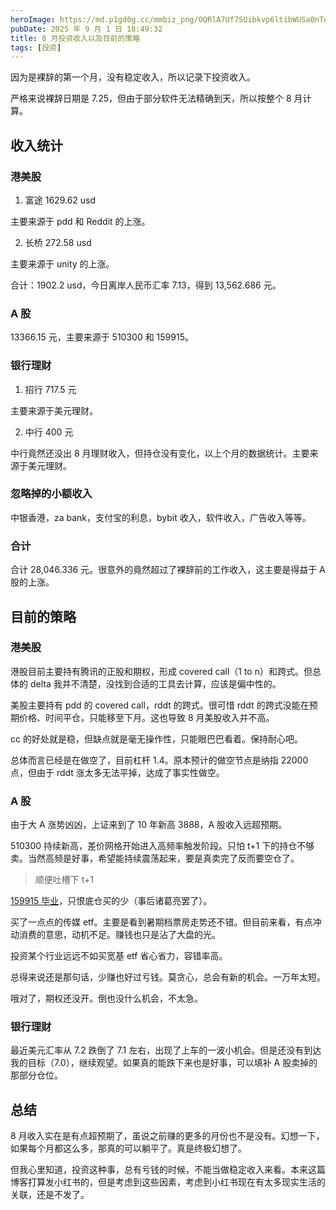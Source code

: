 ```yaml
---
heroImage: https://md.p1gd0g.cc/mmbiz_png/OQRlA7Uf7SUibkvp6ltibWUSa0nTeBicvODXW2sq3aYdAwvzXOgxONdFfmn6Hc9DqsDibb9jZavnsqtFgwVFibDqHYw/0?from=appmsg
pubDate: 2025 年 9 月 1 日 18:49:32
title: 8 月投资收入以及目前的策略
tags: [投资]
---
```


因为是裸辞的第一个月，没有稳定收入，所以记录下投资收入。

严格来说裸辞日期是 7.25，但由于部分软件无法精确到天，所以按整个 8 月计算。

## 收入统计

### 港美股

1. 富途 1629.62 usd

主要来源于 pdd 和 Reddit 的上涨。

<!-- ![](https://md.p1gd0g.cc/mmbiz_png/OQRlA7Uf7SUibkvp6ltibWUSa0nTeBicvOD1kVQfw8ZjspicIxalvZpG1H2TlAoraMeaP8nYb4AD91JUL7O7Mec8wg/0?from=appmsg) -->

2. 长桥 272.58 usd

主要来源于 unity 的上涨。

<!-- ![](https://md.p1gd0g.cc/mmbiz_png/OQRlA7Uf7SUibkvp6ltibWUSa0nTeBicvODcIUMNibuIHpxBWa75gHjKVU5HeUy6H0FpouKDtceujziaXxv6j1d2p9g/0?from=appmsg) -->

合计：1902.2 usd，今日离岸人民币汇率 7.13，得到 13,562.686 元。

### A 股

13366.15 元，主要来源于 510300 和 159915。

<!-- ![](https://md.p1gd0g.cc/mmbiz_png/OQRlA7Uf7SUibkvp6ltibWUSa0nTeBicvODgWtysickNKbovFsPiaZfibWare2FBjetjsoDKN4J84PjzplKRcYHxB10g/0?from=appmsg) -->

### 银行理财

1. 招行 717.5 元

主要来源于美元理财。

<!-- ![](https://md.p1gd0g.cc/mmbiz_png/OQRlA7Uf7SUibkvp6ltibWUSa0nTeBicvODEAOGxf6fScEPgmQLTK7Picd9tTKC0JWQb6C7spic0j9F4VmwHqWiaz70w/0?from=appmsg) -->

2. 中行 400 元

中行竟然还没出 8 月理财收入，但持仓没有变化，以上个月的数据统计。主要来源于美元理财。

<!-- ![](https://md.p1gd0g.cc/mmbiz_png/OQRlA7Uf7SUibkvp6ltibWUSa0nTeBicvODoxibzM3CtWayD4PmbDC6ATKxQtuhrrxiaDuDWmvcxzodUfofECCfsxzA/0?from=appmsg) -->

### 忽略掉的小额收入

中银香港，za bank，支付宝的利息，bybit 收入，软件收入，广告收入等等。

### 合计

合计 28,046.336 元。很意外的竟然超过了裸辞前的工作收入，这主要是得益于 A 股的上涨。

## 目前的策略

### 港美股

港股目前主要持有腾讯的正股和期权，形成 covered call（1 to n）和跨式。但总体的 delta 我并不清楚，没找到合适的工具去计算，应该是偏中性的。

美股主要持有 pdd 的 covered call，rddt 的跨式。很可惜 rddt 的跨式没能在预期价格、时间平仓，只能移至下月。这也导致 8 月美股收入并不高。

cc 的好处就是稳，但缺点就是毫无操作性，只能眼巴巴看着。保持耐心吧。

总体而言已经是在做空了，目前杠杆 1.4。原本预计的做空节点是纳指 22000 点，但由于 rddt 涨太多无法平掉，达成了事实性做空。

### A 股

由于大 A 涨势凶凶，上证来到了 10 年新高 3888，A 股收入远超预期。

510300 持续新高，差价网格开始进入高频率触发阶段。只怕 t+1 下的持仓不够卖。当然高频是好事，希望能持续震荡起来，要是真卖完了反而要空仓了。

> 顺便吐槽下 t+1

[159915 毕业](https://www.p1gd0g.cc/blog/68/)，只恨底仓买的少（事后诸葛亮罢了）。

买了一点点的传媒 etf。主要是看到暑期档票房走势还不错。但目前来看，有点冲动消费的意思，动机不足。赚钱也只是沾了大盘的光。

投资某个行业远远不如买宽基 etf 省心省力，容错率高。

总得来说还是那句话，少赚也好过亏钱。莫贪心，总会有新的机会。一万年太短。

哦对了，期权还没开。倒也没什么机会，不太急。

### 银行理财

最近美元汇率从 7.2 跌倒了 7.1 左右，出现了上车的一波小机会。但是还没有到达我的目标（7.0），继续观望。如果真的能跌下来也是好事，可以填补 A 股卖掉的那部分仓位。

## 总结

8 月收入实在是有点超预期了，虽说之前赚的更多的月份也不是没有。幻想一下，如果每个月都这么多，那真的可以躺平了。真是终极幻想了。

但我心里知道，投资这种事，总有亏钱的时候，不能当做稳定收入来看。本来这篇博客打算发小红书的，但是考虑到这些因素，考虑到小红书现在有太多现实生活的关联，还是不发了。